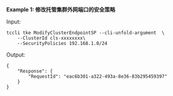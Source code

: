 **Example 1: 修改托管集群外网端口的安全策略**



Input: 

```
tccli tke ModifyClusterEndpointSP --cli-unfold-argument  \
    --ClusterId cls-xxxxxxxx\
    --SecurityPolicies 192.168.1.0/24
```

Output: 
```
{
    "Response": {
        "RequestId": "eac6b301-a322-493a-8e36-83b295459397"
    }
}
```


